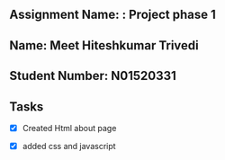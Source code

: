 ## Assignment Name: : Project phase 1



## Name: Meet Hiteshkumar Trivedi



## Student Number: N01520331



## Tasks



- [x] Created Html about page 


- [x] added css and javascript 

